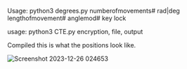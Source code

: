 Usage: python3 degrees.py numberofmovements# rad|deg lengthofmovement# anglemod# key lock

usage: python3 CTE.py encryption, file, output

Compiled this is what the positions look like. 

![Screenshot 2023-12-26 024653](https://github.com/777388/BlackEarth/assets/96343159/57f4bd35-4149-4c9b-9726-7e09c1e7ac32)
